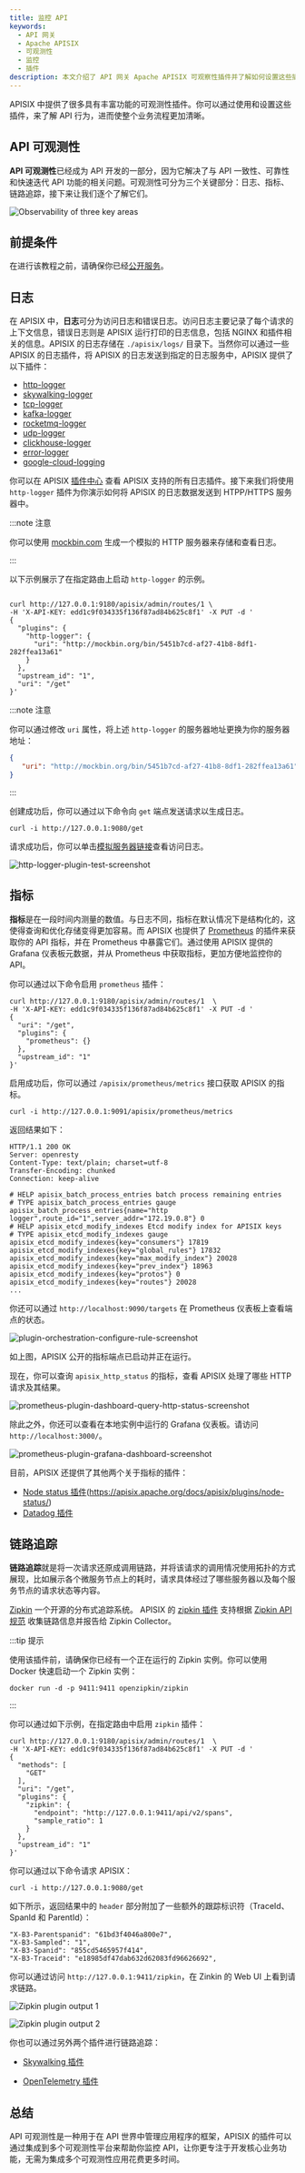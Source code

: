 ```yaml
---
title: 监控 API
keywords:
  - API 网关
  - Apache APISIX
  - 可观测性
  - 监控
  - 插件
description: 本文介绍了 API 网关 Apache APISIX 可观察性插件并了解如何设置这些插件。
---
```


<!--
#
# Licensed to the Apache Software Foundation (ASF) under one or more
# contributor license agreements.  See the NOTICE file distributed with
# this work for additional information regarding copyright ownership.
# The ASF licenses this file to You under the Apache License, Version 2.0
# (the "License"); you may not use this file except in compliance with
# the License.  You may obtain a copy of the License at
#
#     http://www.apache.org/licenses/LICENSE-2.0
#
# Unless required by applicable law or agreed to in writing, software
# distributed under the License is distributed on an "AS IS" BASIS,
# WITHOUT WARRANTIES OR CONDITIONS OF ANY KIND, either express or implied.
# See the License for the specific language governing permissions and
# limitations under the License.
#
-->

APISIX 中提供了很多具有丰富功能的可观测性插件。你可以通过使用和设置这些插件，来了解 API 行为，进而使整个业务流程更加清晰。

## API 可观测性

**API 可观测性**已经成为 API 开发的一部分，因为它解决了与 API 一致性、可靠性和快速迭代 API 功能的相关问题。可观测性可分为三个关键部分：日志、指标、链路追踪，接下来让我们逐个了解它们。

![Observability of three key areas](https://static.apiseven.com/2022/09/14/6321cf14c555a.jpg)

## 前提条件

在进行该教程之前，请确保你已经[公开服务](./expose-api.md)。

## 日志

在 APISIX 中，**日志**可分为访问日志和错误日志。访问日志主要记录了每个请求的上下文信息，错误日志则是 APISIX 运行打印的日志信息，包括 NGINX 和插件相关的信息。APISIX 的日志存储在 `./apisix/logs/` 目录下。当然你可以通过一些 APISIX 的日志插件，将 APISIX 的日志发送到指定的日志服务中，APISIX 提供了以下插件：

- [http-logger](../plugins/http-logger.md)
- [skywalking-logger](../plugins/skywalking-logger.md)
- [tcp-logger](../plugins/tcp-logger.md)
- [kafka-logger](../plugins/kafka-logger.md)
- [rocketmq-logger](../plugins/rocketmq-logger.md)
- [udp-logger](../plugins/udp-logger.md)
- [clickhouse-logger](../plugins/clickhouse-logger.md)
- [error-logger](../plugins/error-log-logger.md)
- [google-cloud-logging](../plugins/google-cloud-logging.md)

你可以在 APISIX [插件中心](../plugins/http-logger.md) 查看 APISIX 支持的所有日志插件。接下来我们将使用 `http-logger` 插件为你演示如何将 APISIX 的日志数据发送到 HTPP/HTTPS 服务器中。

:::note 注意

你可以使用 [mockbin.com](https://mockbin.org/) 生成一个模拟的 HTTP 服务器来存储和查看日志。

:::

以下示例展示了在指定路由上启动 `http-logger` 的示例。

```shell

curl http://127.0.0.1:9180/apisix/admin/routes/1 \
-H 'X-API-KEY: edd1c9f034335f136f87ad84b625c8f1' -X PUT -d '
{
  "plugins": {
    "http-logger": {
      "uri": "http://mockbin.org/bin/5451b7cd-af27-41b8-8df1-282ffea13a61"
    }
  },
  "upstream_id": "1",
  "uri": "/get"
}'

```

:::note 注意

你可以通过修改 `uri` 属性，将上述 `http-logger` 的服务器地址更换为你的服务器地址：

```json
{
   "uri": "http://mockbin.org/bin/5451b7cd-af27-41b8-8df1-282ffea13a61"
}
```

:::

创建成功后，你可以通过以下命令向 `get` 端点发送请求以生成日志。

```shell
curl -i http://127.0.0.1:9080/get
```

请求成功后，你可以单击[模拟服务器链接](http://mockbin.org/bin/5451b7cd-af27-41b8-8df1-282ffea13a61/log)查看访问日志。

![http-logger-plugin-test-screenshot](https://static.apiseven.com/2022/09/14/6321d1d83eb7a.png)

## 指标

**指标**是在⼀段时间内测量的数值。与⽇志不同，指标在默认情况下是结构化的，这使得查询和优化存储变得更加容易。而 APISIX 也提供了 [Prometheus](../plugins/prometheus.md) 的插件来获取你的 API 指标，并在 Prometheus 中暴露它们。通过使用 APISIX 提供的 Grafana 仪表板元数据，并从 Prometheus 中获取指标，更加方便地监控你的 API。

你可以通过以下命令启用 `prometheus` 插件：

```shell
curl http://127.0.0.1:9180/apisix/admin/routes/1  \
-H 'X-API-KEY: edd1c9f034335f136f87ad84b625c8f1' -X PUT -d '
{
  "uri": "/get",
  "plugins": {
    "prometheus": {}
  },
  "upstream_id": "1"
}'
```

启用成功后，你可以通过 `/apisix/prometheus/metrics` 接口获取 APISIX 的指标。

```shell
curl -i http://127.0.0.1:9091/apisix/prometheus/metrics
```

返回结果如下：

```text
HTTP/1.1 200 OK
Server: openresty
Content-Type: text/plain; charset=utf-8
Transfer-Encoding: chunked
Connection: keep-alive

# HELP apisix_batch_process_entries batch process remaining entries
# TYPE apisix_batch_process_entries gauge
apisix_batch_process_entries{name="http logger",route_id="1",server_addr="172.19.0.8"} 0
# HELP apisix_etcd_modify_indexes Etcd modify index for APISIX keys
# TYPE apisix_etcd_modify_indexes gauge
apisix_etcd_modify_indexes{key="consumers"} 17819
apisix_etcd_modify_indexes{key="global_rules"} 17832
apisix_etcd_modify_indexes{key="max_modify_index"} 20028
apisix_etcd_modify_indexes{key="prev_index"} 18963
apisix_etcd_modify_indexes{key="protos"} 0
apisix_etcd_modify_indexes{key="routes"} 20028
...
```

你还可以通过 `http://localhost:9090/targets` 在 Prometheus 仪表板上查看端点的状态。

![plu​​gin-orchestration-configure-rule-screenshot](https://static.apiseven.com/2022/09/14/6321d30b32024.png)

如上图，APISIX 公开的指标端点已启动并正在运行。

现在，你可以查询 `apisix_http_status` 的指标，查看 APISIX 处理了哪些 HTTP 请求及其结果。

![prometheus-plugin-dashboard-query-http-status-screenshot](https://static.apiseven.com/2022/09/14/6321d30aed3b2.png)

除此之外，你还可以查看在本地实例中运行的 Grafana 仪表板。请访问 `http://localhost:3000/`。

![prometheus-plugin-grafana-dashboard-screenshot](https://static.apiseven.com/2022/09/14/6321d30bba97c.png)

目前，APISIX 还提供了其他两个关于指标的插件：

- [Node status 插件](../plugins/node-status.md)(https://apisix.apache.org/docs/apisix/plugins/node-status/)
- [Datadog 插件](../plugins/datadog.md)

## 链路追踪

**链路追踪**就是将一次请求还原成调用链路，并将该请求的调用情况使用拓扑的方式展现，比如展示各个微服务节点上的耗时，请求具体经过了哪些服务器以及每个服务节点的请求状态等内容。

[Zipkin](https://zipkin.io/) 一个开源的分布式追踪系统。 APISIX 的 [zipkin 插件](../plugins/zipkin.md) 支持根据 [Zipkin API 规范](https://zipkin.io/pages/instrumenting.html) 收集链路信息并报告给 Zipkin Collector。

:::tip 提示

使用该插件前，请确保你已经有一个正在运行的 Zipkin 实例。你可以使用 Docker 快速启动一个 Zipkin 实例：

```
docker run -d -p 9411:9411 openzipkin/zipkin
```

:::

你可以通过如下示例，在指定路由中启用 `zipkin` 插件：

```shell
curl http://127.0.0.1:9180/apisix/admin/routes/1  \
-H 'X-API-KEY: edd1c9f034335f136f87ad84b625c8f1' -X PUT -d '
{
  "methods": [
    "GET"
  ],
  "uri": "/get",
  "plugins": {
    "zipkin": {
      "endpoint": "http://127.0.0.1:9411/api/v2/spans",
      "sample_ratio": 1
    }
  },
  "upstream_id": "1"
}'
```

你可以通过以下命令请求 APISIX：

```shell
curl -i http://127.0.0.1:9080/get
```

如下所示，返回结果中的 `header` 部分附加了一些额外的跟踪标识符（TraceId、SpanId 和 ParentId）：

```text
"X-B3-Parentspanid": "61bd3f4046a800e7",
"X-B3-Sampled": "1",
"X-B3-Spanid": "855cd5465957f414",
"X-B3-Traceid": "e18985df47dab632d62083fd96626692",
```

你可以通过访问 `http://127.0.0.1:9411/zipkin`，在 Zinkin 的 Web UI 上看到请求链路。

![Zipkin plugin output 1](https://static.apiseven.com/2022/09/14/6321dc27f3d33.png)

![Zipkin plugin output 2](https://static.apiseven.com/2022/09/14/6321dc284049c.png)

你也可以通过另外两个插件进行链路追踪：

- [Skywalking 插件](../plugins/skywalking.md)

- [OpenTelemetry 插件](../plugins/opentelemetry.md)

## 总结

API 可观测性是一种用于在 API 世界中管理应用程序的框架，APISIX 的插件可以通过集成到多个可观测性平台来帮助你监控 API，让你更专注于开发核心业务功能，无需为集成多个可观测性应用花费更多时间。
